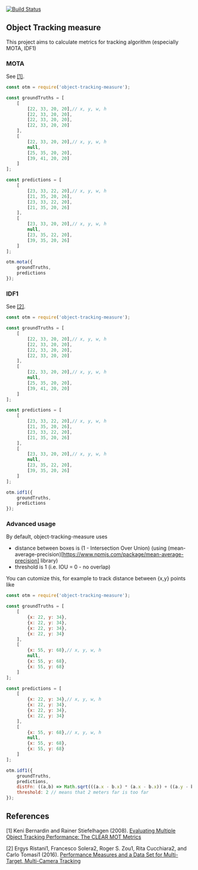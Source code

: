 [![Build Status](https://travis-ci.org/piercus/object-tracking-measure.svg?branch=master)](https://travis-ci.org/piercus/object-tracking-measure)

## Object Tracking measure

This project aims to calculate metrics for tracking algorithm (especially MOTA, IDF1)

### MOTA

See [[1]](#1).

```js
const otm = require('object-tracking-measure');

const groundTruths = [
	[
		[22, 33, 20, 20],// x, y, w, h
		[22, 33, 20, 20],
		[22, 33, 20, 20],
		[22, 33, 20, 20]
	],
	[
		[22, 33, 20, 20],// x, y, w, h
		null,
		[25, 35, 20, 20],
		[39, 41, 20, 20]
	]
];

const predictions = [
	[
		[23, 33, 22, 20],// x, y, w, h
		[21, 35, 20, 26],
		[23, 33, 22, 20],
		[21, 35, 20, 26]
	],
	[
		[23, 33, 20, 20],// x, y, w, h
		null,
		[23, 35, 22, 20],
		[39, 35, 20, 26]
	]
];

otm.mota({
	groundTruths,
	predictions
});
```

### IDF1

See [[2]](#2).

```js
const otm = require('object-tracking-measure');

const groundTruths = [
	[
		[22, 33, 20, 20],// x, y, w, h
		[22, 33, 20, 20],
		[22, 33, 20, 20],
		[22, 33, 20, 20]
	],
	[
		[22, 33, 20, 20],// x, y, w, h
		null,
		[25, 35, 20, 20],
		[39, 41, 20, 20]
	]
];

const predictions = [
	[
		[23, 33, 22, 20],// x, y, w, h
		[21, 35, 20, 26],
		[23, 33, 22, 20],
		[21, 35, 20, 26]
	],
	[
		[23, 33, 20, 20],// x, y, w, h
		null,
		[23, 35, 22, 20],
		[39, 35, 20, 26]
	]
];

otm.idf1({
	groundTruths,
	predictions
});
```

### Advanced usage

By default, object-tracking-measure uses 
* distance between boxes is (1 - Intersection Over Union) (using (mean-average-precision)[https://www.npmjs.com/package/mean-average-precision] library)
* threshold is 1 (i.e. IOU = 0  - no overlap)

You can cutomize this, for example to track distance between {x,y} points like

```js
const otm = require('object-tracking-measure');

const groundTruths = [
	[
		{x: 22, y: 34},
		{x: 22, y: 34},
		{x: 22, y: 34},
		{x: 22, y: 34}
	],
	[
		{x: 55, y: 68},// x, y, w, h
		null,
		{x: 55, y: 68},
		{x: 55, y: 68}
	]
];

const predictions = [
	[
		{x: 22, y: 34},// x, y, w, h
		{x: 22, y: 34},
		{x: 22, y: 34},
		{x: 22, y: 34}
	],
	[
		{x: 55, y: 68},// x, y, w, h
		null,
		{x: 55, y: 68},
		{x: 55, y: 68}
	]
];

otm.idf1({
	groundTruths,
	predictions,
	distFn: ((a,b) => Math.sqrt(((a.x - b.x) * (a.x - b.x)) + ((a.y - b.y) * (a.y - b.y)))), // Euclidian distance
	threshold: 2 // means that 2 meters far is too far
});
```
## References
<a id="1">[1]</a> 
Keni Bernardin and Rainer Stiefelhagen (2008). 
[Evaluating Multiple Object Tracking Performance: The CLEAR MOT Metrics](https://link.springer.com/content/pdf/10.1155/2008/246309.pdf)

<a id="2">[2]</a> 
Ergys Ristani1, Francesco Solera2, Roger S. Zou1, Rita Cucchiara2, and Carlo Tomasi1 (2016). 
[Performance Measures and a Data Set for Multi-Target, Multi-Camera Tracking](https://arxiv.org/pdf/1609.01775.pdf)
